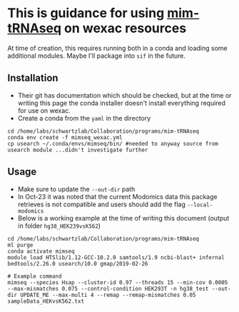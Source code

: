 # This is guidance for using [mim-tRNAseq](https://github.com/nedialkova-lab/mim-tRNAseq) on wexac resources

At time of creation, this requires running both in a conda and loading some additional modules. Maybe I'll package into `sif` in the future.


## Installation
* Their git has documentation which should be checked, but at the time or writing this page the conda installer doesn't install everything required for use on wexac.
* Create a conda from the `yaml` in the directory

```
cd /home/labs/schwartzlab/Collaboration/programs/mim-tRNAseq
conda env create -f mimseq_wexac.yml
cp usearch ~/.conda/envs/mimseq/bin/ #needed to anyway source from usearch module ...didn't investigate further
```


## Usage

* Make sure to update the `--out-dir` path
* In Oct-23 it was noted that the current Modomics data this package retrieves is not compatible and users should add the flag `--local-modomics`
* Below is a working example at the time of writing this document (output in folder `hg38_HEK239vsK562`)

```
cd /home/labs/schwartzlab/Collaboration/programs/mim-tRNAseq
ml purge
conda activate mimseq
module load HTSlib/1.12-GCC-10.2.0 samtools/1.9 ncbi-blast+ infernal bedtools/2.26.0 usearch/10.0 gmap/2019-02-26

# Example command
mimseq --species Hsap --cluster-id 0.97 --threads 15 --min-cov 0.0005 --max-mismatches 0.075 --control-condition HEK293T -n hg38_test --out-dir UPDATE_ME --max-multi 4 --remap --remap-mismatches 0.05 sampleData_HEKvsK562.txt
```




